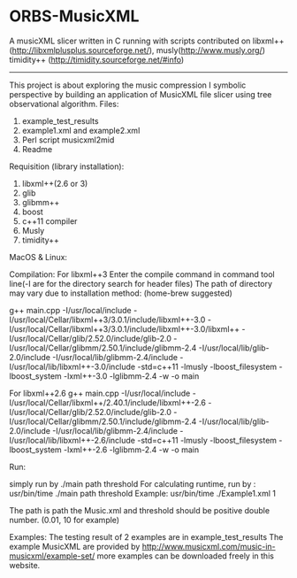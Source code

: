 # ORBS-MusicXML
A musicXML slicer written in C running with scripts 
contributed on libxml++(http://libxmlplusplus.sourceforge.net/), musly(http://www.musly.org/) 
timidity++ (http://timidity.sourceforge.net/#info)

-------------

This project is about exploring the music compression I symbolic perspective by building an application of MusicXML file slicer using tree observational algorithm. 
Files:
1. example_test_results
2. example1.xml and example2.xml
3. Perl script musicxml2mid
4. Readme

Requisition (library installation):
1. libxml++(2.6 or 3)
2. glib
3. glibmm++
4. boost
5. c++11 compiler
6. Musly
7. timidity++

MacOS & Linux:

Compilation:
For libxml++3
Enter the compile command in command tool line(-I are for the directory search for header files)
The path of directory may vary due to installation method: (home-brew suggested)

g++ main.cpp -I/usr/local/include -I/usr/local/Cellar/libxml++3/3.0.1/include/libxml++-3.0  -I/usr/local/Cellar/libxml++3/3.0.1/include/libxml++-3.0/libxml++  -I/usr/local/Cellar/glib/2.52.0/include/glib-2.0 -I/usr/local/Cellar/glibmm/2.50.1/include/glibmm-2.4 -I/usr/local/lib/glib-2.0/include -I/usr/local/lib/glibmm-2.4/include -I/usr/local/lib/libxml++-3.0/include -std=c++11 -lmusly -lboost_filesystem -lboost_system -lxml++-3.0 -lglibmm-2.4 -w -o main

For libxml++2.6
g++ main.cpp -I/usr/local/include -I/usr/local/Cellar/libxml++/2.40.1/include/libxml++-2.6 -I/usr/local/Cellar/glib/2.52.0/include/glib-2.0 -I/usr/local/Cellar/glibmm/2.50.1/include/glibmm-2.4 -I/usr/local/lib/glib-2.0/include -I/usr/local/lib/glibmm-2.4/include -I/usr/local/lib/libxml++-2.6/include -std=c++11 -lmusly -lboost_filesystem -lboost_system -lxml++-2.6 -lglibmm-2.4 -w -o main

Run:

simply run by ./main path threshold
For calculating runtime, run by :  usr/bin/time ./main path threshold
Example:
usr/bin/time ./Example1.xml 1

The path is path the Music.xml and threshold should be positive double number. (0.01, 10 for example)

Examples:
The testing result of 2 examples are in example_test_results
The example MusicXML are provided by http://www.musicxml.com/music-in-musicxml/example-set/
more examples can be downloaded freely in this website.
